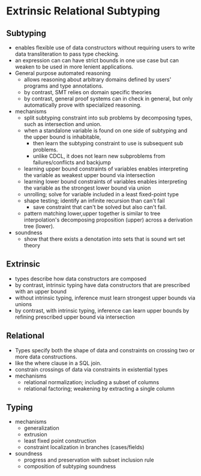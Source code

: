 # Extrinsic Relational Subtyping

## Subtyping 
- enables flexible use of data constructors without requiring users to write data transliteration to pass type checking.
- an expression can can have strict bounds in one use case but can weaken to be used in more lenient applications. 
- General purpose automated reasoning 
    - allows reasoning about arbitrary domains defined by users' programs and type annotations. 
    - by contrast, SMT relies on domain specific theories 
    - by contrast, general proof systems can in check in general, but only automatically prove with specialized reasoning. 
- mechanisms
    - split subtyping constraint into sub problems by decomposing types, such as intersection and union. 
    - when a standalone variable is found on one side of subtyping and the upper bound is inhabitable, 
        - then learn the subtyping constraint to use is subsequent sub problems.
        - unlike CDCL, it does not learn new subproblems from failures/conflicts and backjump
    - learning upper bound constraints of variables enables interpreting the variable as weakest upper bound via intersection  
    - learning lower bound constraints of variables enables interpreting the variable as the strongest lower bound via union  
    - unrolling; solve for variable included in a least fixed-point type 
    - shape testing; identify an infinite recursion than can't fail 
        - save constraint that can't be solved but also can't fail.
    - pattern matching lower,upper together is similar to tree interpolation's decomposing proposition (upper) across a derivation tree (lower).
- soundness
    - show that there exists a denotation into sets that is sound wrt set theory

## Extrinsic 
- types describe how data constructors are composed
- by contrast, intrinsic typing have data constructors that are prescribed with an upper bound
- without intrinsic typing, inference must learn strongest upper bounds via unions
- by contrast, with intrinsic typing, inference can learn upper bounds by refining prescribed upper bound via intersection

## Relational 
- Types specify both the shape of data and constraints on crossing two or more data constructions.   
- like the where clause in a SQL join. 
- constrain crossings of data via constraints in existential types
- mechanisms
    - relational normalization; including a subset of columns 
    - relational factoring; weakening by extracting a single column

## Typing 
- mechanisms
    - generalization 
    - extrusion
    - least fixed point construction 
    - constraint localization in branches (cases/fields) 
- soundness
    - progress and preservation with subset inclusion rule
    - composition of subtyping soundness
